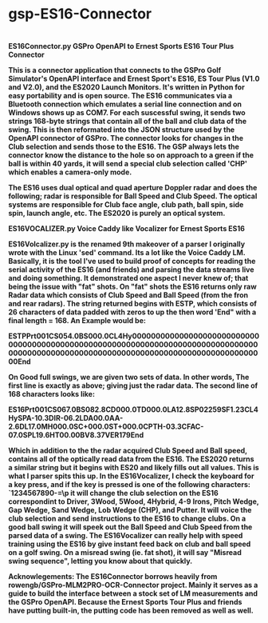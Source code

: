 # gsp-ES16-Connector
#
<b>ES16Connector.py
<b>GSPro OpenAPI to Ernest Sports ES16 Tour Plus Connector</b>

This is a connector application that connects to the GSPro Golf Simulator's OpenAPI interface and Ernest Sport's ES16, ES Tour Plus (V1.0 and V2.0), and the ES2020 Launch Monitors.   It's written in Python for easy portability and is open source.   The ES16 communicates via a Bluetooth connection which emulates a serial line connection and on Windows shows up as COM7.  For each suscessful swing, it sends two strings 168-byte strings that contain all of the ball and club data of the swing.  This is then reformated into the JSON structure used by the OpenAPI connector of GSPro.   The connector looks for changes in the Club selection and sends those to the ES16.   The GSP always lets the connector know the distance to the hole so on approach to a green if the ball is within 40 yards, it will send a special club selection called 'CHP' which enables a camera-only mode.  

The ES16 uses dual optical and quad aperture Doppler radar and does the following; radar is responsible for Ball Speed and Club Speed.  The optical systems are responsible for Club face angle, club path, ball spin, side spin, launch angle, etc.  The ES2020 is purely an optical system.


<b>ES16VOCALIZER.py
Voice Caddy like Vocalizer for Ernest Sports ES16</b>

ES16Volcalizer.py is the renamed 9th makeover of a parser I originally wrote with the Linux 'sed' command.  Its a lot like the Voice Caddy LM.  Basically, it is the tool I've used to build
proof of concepts for reading the serial activity of the ES16 (and friends) and parsing the data streams live and doing something.  It demonstrated one aspect I never knew of; that being the issue with "fat" shots.  On "fat" shots the ES16 returns only raw Radar data which consists of Club Speed and Ball Speed (from the fron and rear radars).  The string returned begins with ESTP, which consists of 26 characters of data padded with zeros to up the then word 'End" with a final length = 168.   An Example would be: 

ESTPPrt001CS054.0BS000.0CL4Hy000000000000000000000000000000000000000000000000000000000000000000000000000000000000000000000000000000000000000000000000000000000000000End

On Good full swings, we are given two sets of data.  In other words, The first line is exactly as above; giving just the radar data.   The second line of 168 characters looks like:

ES16Prt001CS067.0BS082.8CD000.0TD000.0LA12.8SP02259SF1.23CL4HySPA-10.3DIR-06.2LDA00.0AA-2.6DL17.0MH000.0SC+000.0ST+000.0CPTH-03.3CFAC-07.0SPL19.6HT00.00BV8.37VER179End

Which in addition to the the radar acquired Club Speed and Ball speed, contains all of the optically read data from the ES16.  The ES2020 returns a similar string but it begins with ES20 and likely fills out all values.  This is what I parser spits this up. In the ES16Vocalizer, I check the keyboard for a key press, and if the key is pressed is one of the following characters: `1234567890-=\p it will change the club selection on the ES16 correspondint to Driver, 3Wood, 5Wood, 4Hybrid, 4-9 Irons, Pitch Wedge, Gap Wedge, Sand Wedge, Lob Wedge (CHP), and Putter.  It will voice the club selection and send instructions to the ES16 to change clubs.  On a good ball swing it will speek out the Ball Speed and Club Speed from the parsed data of a swing.  The ES16Vocalizer can really help with speed training using the ES16 by give instant feed back on club and ball speed on a golf swing.  On a misread swing (ie. fat shot), it will say "Misread swing sequence", letting you know about that quickly. 

Acknowlegements:  The ES16Connector borrows heavily from rowengb/GSPro-MLM2PRO-OCR-Connector project.  Mainly it serves as a guide to build the interface between a stock set of LM measurements and the GSPro OpenAPI.  Because the Ernest Sports Tour Plus and friends have putting built-in, the putting code has been removed as well as well.   

